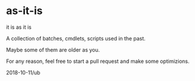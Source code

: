 # as-it-is
it is as it is

A collection of batches, cmdlets, scripts used in the past.

Maybe some of them are older as you.

For any reason, feel free to start a pull request and make some optimizions.

2018-10-11/ub
